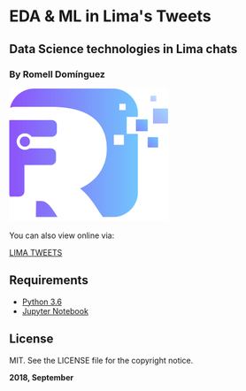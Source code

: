 # EDA & ML in Lima's Tweets

## Data Science technologies in Lima chats

### By Romell Domínguez
[![](snapshot/icono.png)](https://www.romellfudi.com/)

You can also view online via:

[LIMA TWEETS](http://nbviewer.jupyter.org/github/romellfudi/LimaTweets_NLP_TDIDF/blob/master/Notebook.ipynb)

## Requirements

* [Python 3.6](https://www.python.org/downloads/release/python-360/)
* [Jupyter Notebook](http://jupyter.org/)

## License

MIT. See the LICENSE file for the copyright notice.

**2018, September**